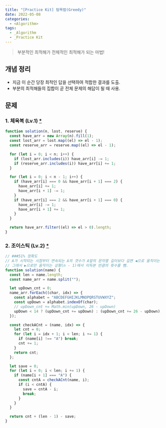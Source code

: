 ```yaml
---
title: "[Practice Kit] 탐욕법(Greedy)"
date: 2022-05-08
categories:
  - <Algorithm>
tags:
  - _Algorithm
  - _Practice Kit
---
```


> 부분적인 최적해가 전체적인 최적해가 되는 마법!

## 개념 정리

- 지금 이 순간 당장 최적인 답을 선택하여 적합한 결과를 도출.
- 부분의 최적해들의 집합이 곧 전체 문제의 해답이 될 때 사용.

## 문제

### 1. 체육복 (Lv.1) [\*](https://programmers.co.kr/learn/courses/30/lessons/42862)

```js
function solution(n, lost, reserve) {
  const have_arr = new Array(n).fill(1);
  const lost_arr = lost.map((el) => el - 1);
  const reserve_arr = reserve.map((el) => el - 1);

  for (let i = 0; i < n; i++) {
    if (lost_arr.includes(i)) have_arr[i] -= 1;
    if (reserve_arr.includes(i)) have_arr[i] += 1;
  }

  for (let i = 0; i < n - 1; i++) {
    if (have_arr[i] === 0 && have_arr[i + 1] === 2) {
      have_arr[i] += 1;
      have_arr[i + 1] -= 1;
    }
    if (have_arr[i] === 2 && have_arr[i + 1] === 0) {
      have_arr[i] -= 1;
      have_arr[i + 1] += 1;
    }
  }

  return have_arr.filter((el) => el > 0).length;
}
```

### 2. 조이스틱 (Lv.2) [\*](https://programmers.co.kr/learn/courses/30/lessons/42860)

```js
// ###51% 정확도
// A가 시작되는 시점부터 연속되는 A의 갯수가 A앞의 문자열 길이보다 길면 ◀으로 움직이는 것이 이득.
// 그래서 ▶으로만 움직이는 상황(n - 1)에서 이득본 만큼의 횟수를 뺌.
function solution(name) {
  const len = name.length;
  const name_arr = name.split("");

  let upDown_cnt = 0;
  name_arr.forEach((char, idx) => {
    const alphabet = "ABCDEFGHIJKLMNOPQRSTUVWXYZ";
    const upDown = alphabet.indexOf(char);
    // upDown_cnt += Math.min(upDown, 26 - upDown)
    upDown < 14 ? (upDown_cnt += upDown) : (upDown_cnt += 26 - upDown);
  });

  const checkACnt = (name, idx) => {
    let cnt = 0;
    for (let i = idx + 1; i < len; i += 1) {
      if (name[i] !== "A") break;
      cnt += 1;
    }
    return cnt;
  };

  let save = 0;
  for (let i = 0; i < len; i += 1) {
    if (name[i + 1] === "A") {
      const cntA = checkACnt(name, i);
      if (i < cntA) {
        save = cntA - i;
        break;
      }
    }
  }

  return cnt + (len - 1) - save;
}
```
